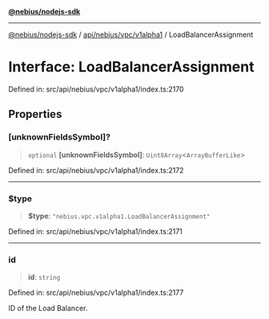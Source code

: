 [**@nebius/nodejs-sdk**](../../../../../README.md)

---

[@nebius/nodejs-sdk](../../../../../README.md) / [api/nebius/vpc/v1alpha1](../README.md) / LoadBalancerAssignment

# Interface: LoadBalancerAssignment

Defined in: src/api/nebius/vpc/v1alpha1/index.ts:2170

## Properties

### \[unknownFieldsSymbol\]?

> `optional` **\[unknownFieldsSymbol\]**: `Uint8Array`\<`ArrayBufferLike`\>

Defined in: src/api/nebius/vpc/v1alpha1/index.ts:2172

---

### $type

> **$type**: `"nebius.vpc.v1alpha1.LoadBalancerAssignment"`

Defined in: src/api/nebius/vpc/v1alpha1/index.ts:2171

---

### id

> **id**: `string`

Defined in: src/api/nebius/vpc/v1alpha1/index.ts:2177

ID of the Load Balancer.

